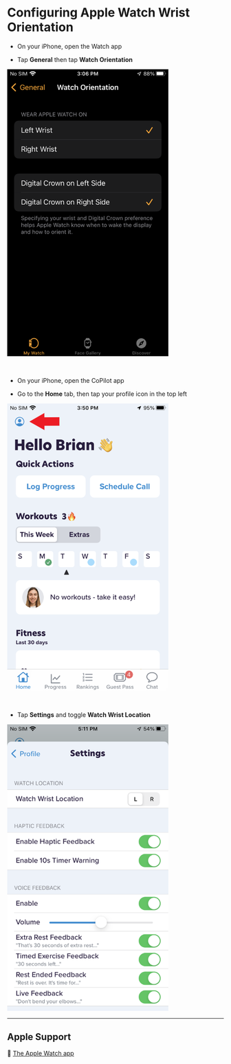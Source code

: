 # Configuring Apple Watch Wrist Orientation

- On your iPhone, open the Watch app

- Tap **General** then tap **Watch Orientation**

<img src="png/1e0ec26b8716e1efe7350df7a175515577f5fdb7.png" width="375">

&nbsp;

- On your iPhone, open the CoPilot app

- Go to the **Home** tab, then tap your profile icon in the top left

<img src="png/08071464840337ea3e66f691a3f4ffdbd5f1d237.png" width="375">

&nbsp;

- Tap **Settings** and toggle **Watch Wrist Location**

<img src="png/dea3cfb7df05487ec93313f14180f83dec2c806c.png" width="375">

---

## Apple Support

🔗 [The Apple Watch app](https://support.apple.com/guide/watch/the-apple-watch-app-apd65b3ed73d/watchos)
